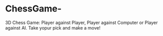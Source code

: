# ChessGame-
3D Chess Game: Player against Player, Player against Computer or Player against AI. Take yopur pick and make a move!
